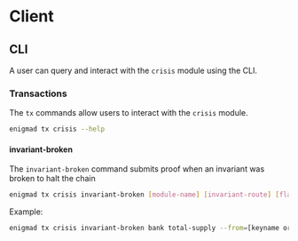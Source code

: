# Client

## CLI

A user can query and interact with the `crisis` module using the CLI.

### Transactions

The `tx` commands allow users to interact with the `crisis` module.

```bash
enigmad tx crisis --help
```

#### invariant-broken

The `invariant-broken` command submits proof when an invariant was broken to halt the chain

```bash
enigmad tx crisis invariant-broken [module-name] [invariant-route] [flags]
```

Example:

```bash
enigmad tx crisis invariant-broken bank total-supply --from=[keyname or address]
```

